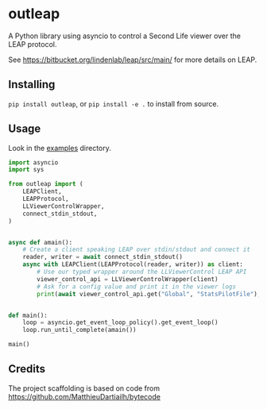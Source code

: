 # outleap

A Python library using asyncio to control a Second Life viewer over the LEAP protocol.

See <https://bitbucket.org/lindenlab/leap/src/main/> for more details on LEAP.

## Installing

`pip install outleap`, or `pip install -e .` to install from source.

## Usage

Look in the [examples](examples) directory.

```python
import asyncio
import sys

from outleap import (
    LEAPClient,
    LEAPProtocol,
    LLViewerControlWrapper,
    connect_stdin_stdout,
)


async def amain():
    # Create a client speaking LEAP over stdin/stdout and connect it
    reader, writer = await connect_stdin_stdout()
    async with LEAPClient(LEAPProtocol(reader, writer)) as client:
        # Use our typed wrapper around the LLViewerControl LEAP API
        viewer_control_api = LLViewerControlWrapper(client)
        # Ask for a config value and print it in the viewer logs
        print(await viewer_control_api.get("Global", "StatsPilotFile"), file=sys.stderr)


def main():
    loop = asyncio.get_event_loop_policy().get_event_loop()
    loop.run_until_complete(amain())

main()
```

## Credits

The project scaffolding is based on code from https://github.com/MatthieuDartiailh/bytecode
